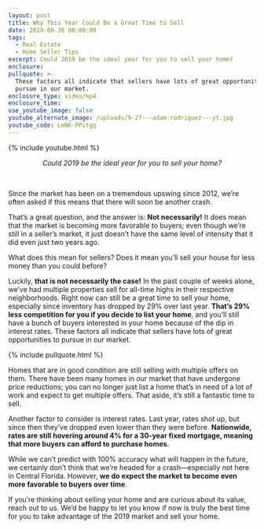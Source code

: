 ```yaml
---
layout: post
title: Why This Year Could Be a Great Time to Sell
date: 2019-09-30 00:00:00
tags:
  - Real Estate
  - Home Seller Tips
excerpt: Could 2019 be the ideal year for you to sell your home?
enclosure:
pullquote: >-
  These factors all indicate that sellers have lots of great opportunities to
  pursue in our market.
enclosure_type: video/mp4
enclosure_time:
use_youtube_image: false
youtube_alternate_image: /uploads/9-27---adam-rodriguez---yt.jpg
youtube_code: LeNK-PPitgg
---
```


{% include youtube.html %}

<center><em>Could 2019 be the ideal year for you to sell your home?</em></center>

&nbsp;

Since the market has been on a tremendous upswing since 2012, we’re often asked if this means that there will soon be another crash.

That’s a great question, and the answer is: **Not necessarily\!** It does mean that the market is becoming more favorable to buyers; even though we’re still in a seller’s market, it just doesn’t have the same level of intensity that it did even just two years ago.

What does this mean for sellers? Does it mean you’ll sell your house for less money than you could before?

Luckily, **that is not necessarily the case\!** In the past couple of weeks alone, we’ve had multiple properties sell for all-time highs in their respective neighborhoods. Right now can still be a great time to sell your home, especially since inventory has dropped by 29% over last year. **That’s 29% less competition for you if you decide to list your home**, and you’ll still have a bunch of buyers interested in your home because of the dip in interest rates. These factors all indicate that sellers have lots of great opportunities to pursue in our market.

{% include pullquote.html %}

Homes that are in good condition are still selling with multiple offers on them. There have been many homes in our market that have undergone price reductions; you can no longer just list a home that’s in need of a lot of work and expect to get multiple offers. That aside, it’s still a fantastic time to sell.

Another factor to consider is interest rates. Last year, rates shot up, but since then they’ve dropped even lower than they were before. **Nationwide, rates are still hovering around 4% for a 30-year fixed mortgage, meaning that more buyers can afford to purchase homes**.

While we can’t predict with 100% accuracy what will happen in the future, we certainly don’t think that we’re headed for a crash—especially not here in Central Florida. However, **we do expect the market to become even more favorable to buyers over time**.

If you’re thinking about selling your home and are curious about its value, reach out to us. We’d be happy to let you know if now is truly the best time for you to take advantage of the 2019 market and sell your home.